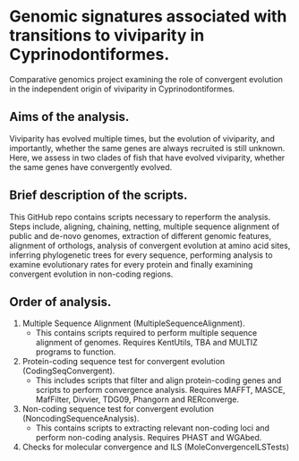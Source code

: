 # Genomic signatures associated with transitions to viviparity in Cyprinodontiformes.
Comparative genomics project examining the role of convergent evolution in the independent origin of viviparity in Cyprinodontiformes. 

## Aims of the analysis.
Viviparity has evolved multiple times, but the evolution of viviparity, and importantly, whether the same genes are always recruited is still unknown. Here, we assess in two clades of fish that have evolved viviparity, whether the same genes have convergently evolved. 

## Brief description of the scripts.
This GitHub repo contains scripts necessary to reperform the analysis. Steps include, aligning, chaining, netting, multiple sequence alignment of public and de-novo genomes, extraction of different genomic features, alignment of orthologs, analysis of convergent evolution at amino acid sites, inferring phylogenetic trees for every sequence, performing analysis to examine evolutionary rates for every protein and finally examining convergent evolution in non-coding regions. 

## Order of analysis.
1. Multiple Sequence Alignment (MultipleSequenceAlignment).
     - This contains scripts required to perform multiple sequence alignment of genomes. Requires KentUtils, TBA and MULTIZ programs to function.
2. Protein-coding sequence test for convergent evolution (CodingSeqConvergent).
     - This includes scripts that filter and align protein-coding genes and scripts to perform convergence analysis. Requires MAFFT, MASCE, MafFilter, Divvier, TDG09, Phangorn and RERconverge.
3. Non-coding sequence test for convergent evolution (NoncodingSequenceAnalysis).
      - This contains scripts to extracting relevant non-coding loci and perform non-coding analysis. Requires PHAST and WGAbed.
4. Checks for molecular convergence and ILS (MoleConvergenceILSTests)






